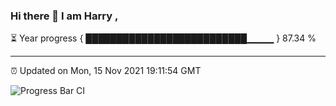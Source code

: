 ### Hi there 👋 I am Harry , 

⏳ Year progress { ██████████████████████████▁▁▁▁ } 87.34 %

---

⏰ Updated on Mon, 15 Nov 2021 19:11:54 GMT

![Progress Bar CI](https://github.com/duykhang68/duykhang68/workflows/Progress%20Bar%20CI/badge.svg)

